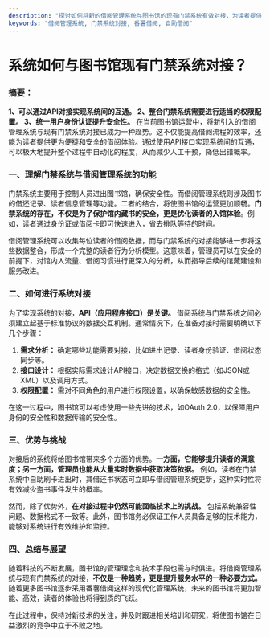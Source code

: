 ```yaml
---
description: "探讨如何将新的借阅管理系统与图书馆的现有门禁系统有效对接，为读者提供更好的自助服务。"
keywords: "借阅管理系统, 门禁系统对接, 番薯借阅, 自助借阅"
---
```

# 系统如何与图书馆现有门禁系统对接？

### 摘要：

**1、可以通过API对接实现系统间的互通。 2、整合门禁系统需要进行适当的权限配置。 3、统一用户身份认证提升安全性。** 在当前图书馆运营中，将新引入的借阅管理系统与现有门禁系统对接已成为一种趋势。这不仅能提高借阅流程的效率，还能为读者提供更为便捷和安全的借阅体验。通过使用API接口实现系统间的互通，可以极大地提升整个过程中自动化的程度，从而减少人工干预，降低出错概率。

### 一、理解门禁系统与借阅管理系统的功能

门禁系统主要用于控制人员进出图书馆，确保安全性。而借阅管理系统则涉及图书的借还记录、读者信息管理等功能。二者的结合，将使图书馆的运营更加顺畅。**门禁系统的存在，不仅是为了保护馆内藏书的安全，更是优化读者的入馆体验**。例如，读者通过身份证或借阅卡即可快速进入，省去排队等待的时间。

借阅管理系统可以收集每位读者的借阅数据，而与门禁系统的对接能够进一步将这些数据整合，形成一个完整的读者行为分析模型。这意味着，管理员可以在安全的前提下，对馆内人流量、借阅习惯进行更深入的分析，从而指导后续的馆藏建设和服务改进。

### 二、如何进行系统对接

为了实现系统的对接，**API（应用程序接口）是关键。** 借阅系统与门禁系统之间必须建立起基于标准协议的数据交互机制。通常情况下，在准备对接时需要明确以下几个步骤：

1. **需求分析：** 确定哪些功能需要对接，比如进出记录、读者身份验证、借阅状态同步等。
2. **接口设计：** 根据实际需求设计API接口，决定数据交换的格式（如JSON或XML）以及调用方式。
3. **权限配置：** 需对不同角色的用户进行权限设置，以确保敏感数据的安全性。

在这一过程中，图书馆可以考虑使用一些先进的技术，如OAuth 2.0，以保障用户身份的安全性和数据传输的安全性。

### 三、优势与挑战

对接后的系统将给图书馆带来多个方面的优势。**一方面，它能够提升读者的满意度；另一方面，管理员也能从大量实时数据中获取决策依据。** 例如，读者在门禁系统中自助刷卡进出时，其借还书状态可立即与借阅管理系统更新，这种实时性将有效减少盗书事件发生的概率。

然而，除了优势外，**在对接过程中仍然可能面临技术上的挑战。** 包括系统兼容性问题、数据格式不一致等。此外，图书馆务必保证工作人员具备足够的技术能力，能够对系统进行有效维护和监控。

### 四、总结与展望

随着科技的不断发展，图书馆的管理理念和技术手段也需与时俱进。将借阅管理系统与现有门禁系统的对接，**不仅是一种趋势，更是提升服务水平的一种必要方式。** 随着更多图书馆逐步采用番薯借阅这样的现代化管理系统，未来的图书馆将更加智能、高效，读者的体验也将得到质的飞跃。

在此过程中，保持对新技术的关注，并及时跟进相关培训和研究，将使图书馆在日益激烈的竞争中立于不败之地。
